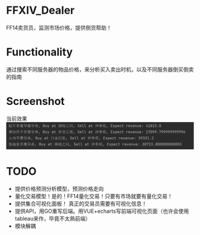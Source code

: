 # FFXIV_Dealer

FF14卖货员，监测市场价格，提供倒货帮助！

# Functionality

通过搜索不同服务器的物品价格，来分析买入卖出时机，以及不同服务器倒买倒卖的指南

# Screenshot 

当前效果
![倒卖！](./img/11.png)


# TODO
- 提供价格预测分析模型，预测价格走向  
- 量化交易模型！是的！FF14量化交易！只要有市场就要有量化交易！
- 提供集合可视化面板！ 真正的交易员需要有可视化信息！
- 提供API，用GO重写后端。用VUE+echarts写前端可视化页面（也许会使用tableau来作，毕竟不太熟前端）
- 模块解耦
